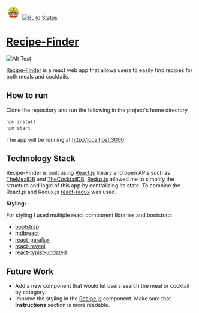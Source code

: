 ![Alt Text](media/travis_icon.png) [![Build Status](https://travis-ci.org/GLOBBIMUS/recipe-finder.svg?branch=master)](https://travis-ci.org/GLOBBIMUS/recipe-finder)

# [Recipe-Finder](https://globbimus.github.io/recipe-finder)  

![Alt Text](media/demo.gif)

[Recipe-Finder](https://globbimus.github.io/recipe-finder)  is a react web app that allows users to easily find recipes for both meals and cocktails.

## How to run
Clone the repository and run the following in the project's home directory

```bash
npm install
npm start
```
The app will be running at [http://localhost:3000](http://localhost:3000)

## Technology Stack
Recipe-Finder is built using [React.js](https://reactjs.org/) library and open APIs such as [TheMealDB](https://www.themealdb.com) and
[TheCocktailDB](https://www.thecocktaildb.com). [Redux.js](https://redux.js.org/) allowed me to simplify the structure and logic of this app by centralizing its state.
To combine the React.js and Redux.js [react-redux](https://www.npmjs.com/package/react-redux) was used.

**Styling:**

For styling I used multiple react component libraries and bootstrap:
* [bootstrap](https://www.npmjs.com/package/bootstrap)
* [mdbreact](https://www.npmjs.com/package/mdbreact)  
* [react-parallax](https://www.npmjs.com/package/react-parallax)
* [react-reveal](https://www.npmjs.com/package/react-reveal)
* [react-typist-updated](https://www.npmjs.com/package/react-typist-updated)


## Future Work


*  Add a new component that would let users  search the meal or cocktail by category.
* Improve the styling in the [Recipe.js](https://github.com/GLOBBIMUS/recipe-finder/blob/master/src/components/contentComponents/Recipe.js) component. Make sure that **Instructions** section is more readable.
